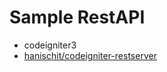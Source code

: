 # Sample RestAPI

* codeigniter3
* [hanischit/codeigniter-restserver](https://packagist.org/packages/hanischit/codeigniter-restserver)
